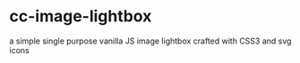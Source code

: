 # cc-image-lightbox
a simple single purpose vanilla JS image lightbox crafted with CSS3 and svg icons
